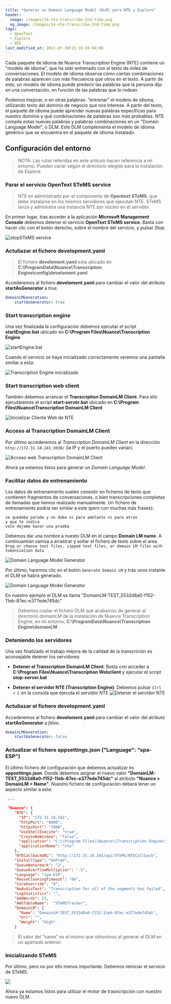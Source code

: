 ```yaml
---
title: "Generar un Domain Language Model (DLM) para NTE y Explore"
header:
  image: /images/24-nte-transcribe-2nd-time.png
  og_image: /images/24-nte-transcribe-2nd-time.png
tags:
  - OpenText
  - Explore
  - NTE
last_modified_at: 2021-07-30T15:39:28-04:00
---
```


Cada paquete de idioma de Nuance Transcription Engine (NTE) contiene un "modelo de idioma", 
que ha sido entrenado con el texto de miles de conversaciones. El modelo de idioma observa cómo ciertas 
combinaciones de palabras aparecen con más frecuencia que otros en el texto. A partir de esto, un modelo de 
idioma puede predecir las palabras que la persona dijo en una conversación, en función de las palabras que lo rodean.

Podemos mejorar, o en otras palabras: "entrenar" el modelo de idioma, utilizando texto del dominio 
de negocio que nos interese. A partir del texto, el paquete de idioma puede aprender nuevas palabras 
específicas para nuestro dominio y qué combinaciones de palabras son más probables. NTE compila estas 
nuevas palabras y palabras combinaciones en un "Domain Language Model", o DLM. Este DLM complementa el 
modelo de idioma genérico que se encuentra en el paquete de idioma instalado.

## Configuración del entorno

> NOTA: Las rutas referidas en este artículo hacen referencia a mi entorno. 
> Pueden variar según el directorio elegido para la instalación de Explore.


### Parar el servicio OpenText STeMS service  

> NTE es administrado por el componente de **Opentext STeMS**, que debe instalarse en los mismos 
> servidores que ejecutan NTE. STeMS lanza y administra una instancia NTE por núcleo en el servidor.

En primer lugar, tras acceder a la aplicación **Microsoft Management Console** debemos detener 
el servicio **OpenText STeMS service**. Basta con hacer clic con el botón derecho, sobre el 
nombre del servicio, y pulsar *Stop*.

![stopSTeMS service](/images/01-stop-STeMS-service.png)


### Actuliazar el fichero development.yaml  

> El fichero **develoment.yaml** esta ubicado en 
> **C:\ProgramData\Nuance\Transcription Engine\config\develoment.yaml**


Accederemos al fichero **develoment.yaml** para cambiar el valor del atributo 
**startAsGenerator** a *true*.

```yaml
domainLMGeneration:
    startAsGenerator: true  
```


### Start transcription engine  

Una vez finalizada la configuración debemos ejecutar el script **startEngine.bat** 
ubicado en **C:\Program Files\Nuance\Transcription Engine**

![startEngine.bat](/images/06-start-transcription-engine.png)

Cuando el servicio se haya inicializado correctamente veremos una pantalla similar a esta:
 
![Transcription Engine inicializado](/images/07-transcription-engine-started.png)


### Start transcription web client

También debemos arrancar el **Transcription DomainLM Client**. Para ello ejecutaremos el script **start-server.bat** 
ubicado en **C:\Program Files\Nuance\Transcription DomainLM Client**

![Inicializar Cliente Web de NTE](/images/starServer-bat-transcription-domain-lm-client.png)



### Acceso al Transcription DomainLM Client

Por último accederemos al *Transcription DomainLM Client* en la dirección `http://172.31.18.241:3030/` (la IP y el puerto pueden variar).

![Acceso web Transcription DomainLM Client](/images/transcription-domainlm-client.png)

Ahora ya estamos listos para generar un *Domain Language Model*.

### Facilitar datos de entrenamiento

Los datos de entrenamiento suelen consistir en ficheros de texto que contienen fragmentos de 
conversaciones, o bien transcripciones completas de llamadas que hemos realizado manualmente.
Un fichero de entrenamiento podría ser similar a este (pero con muchas más frases):

```
se quedaba parado y no daba ni para adelante ni para atras
y que te indica
vale dejame hacer una prueba
```

Debemos dar una nombre a nuesto DLM en el campo **Domain LM name**. A continuamión vamoa a 
arrastrar y soltar el fichero de texto sobre el area 
`Drag or choose text files, zipped text files, or domain LM files with tokenization data`

![Domain Language Model Generator](/images/domain-language-model-generator.png)

Por último, haremos clic en el botón `Generate Domain LM` y tras unos instante el DLM se habrá generado.

![Domain Language Model Generator](/images/domain-language-model-generated.png)

En nuestro ejemplo el DLM se llama "DomainLM-TEST_5532d8a0-f152-11eb-87ec-e377ede745dc"

> Debemos copiar el fichero DLM que acabamos de generar al 
> directorio *domainLM* de la instalación de Nuance Transcription Engine, 
> en mi entorno, **C:\ProgramData\Nuance\Transcription Engine\domainLM**

### Deteniendo los servidores

Una vez finalizado el trabajo mejora de la calidad de la transcrición es aconsejable detener los servidores:

   * **Detener el Transcription DomainLM Client**: Basta con acceder a 
   **C:\Program Files\Nuance\Transcription Webclient** y ejecutar el script **stop-server.bat**

   * **Detener el servidor NTE (Transcription Engine)**: Debemos pulsar `Ctrl + C` en la consola que ejecuta el 
   servidor NTE
   ![Detener el servidor NTE](/images/17-stop-server-transcription-engine.png)


### Actuliazar el fichero development.yaml  

Accederemos al fichero **develoment.yaml** para cambiar el valor del atributo 
**startAsGenerator** a *false*.

```yaml
domainLMGeneration:
    startAsGenerator: false  
```

### Actualizar el fichero appsettings.json ("Language": "spa-ESP")  

El último fichero de configuración que debemos actualizar es **appsettings.json**. Donde 
debemos asignar el nuevo valor **"DomainLM-TEST_5532d8a0-f152-11eb-87ec-e377ede745dc"** 
al atributo **"Nuance > DomainLM > Name"**. Nuestro fichero de configuración deberá tener un aspecto similar a este:


```json
 ...
 
 "Nuance": {
    "NTE": {
      "IP": "172.31.18.241",
      "httpPort": "8000",
      "httpsPort": "7000",
      "UseShellExecute": "true",
      "CreateNoWindow": "false",
      "application": "C:\\Program Files\\Nuance\\Transcription Engine\\startEngine.bat",
      "applicationName": "nte"
    },
    "NTECallbackURL": "http://172.31.18.241/api/STeMS/NTECallback",
    "InstallType": "OnPrem",
    "QueueWatermark": "2",
    "QueueOverflowMultiplier": ".5",
    "Language": "spa-ESP",
    "HouseCleaningTimeout": "60",
    "CoreOverride": "8",
    "NoAudioText": "Transcription for all of the segments has failed",
    "LogStatistics": "",
	"AddWords": [],
    "AWSTableName":  "STeMSTracker",
	"DomainLM": {
      "Name": "DomainLM-TEST_5532d8a0-f152-11eb-87ec-e377ede745dc",
      "Url": "",
      "Weight": "High"
    }

```

> El valor del "name" es el mismo que obtuvimos al generar el DLM en un apartado anterior.

### Inicializando STeMS

Por último, pero no por ello menos importante. Debemos reiniciar el servicio de STeMS.

![](starting-stems.png)

Ahora ya estamos listos para utilizar el motor de trasncripción con nuestro nuevo DLM.